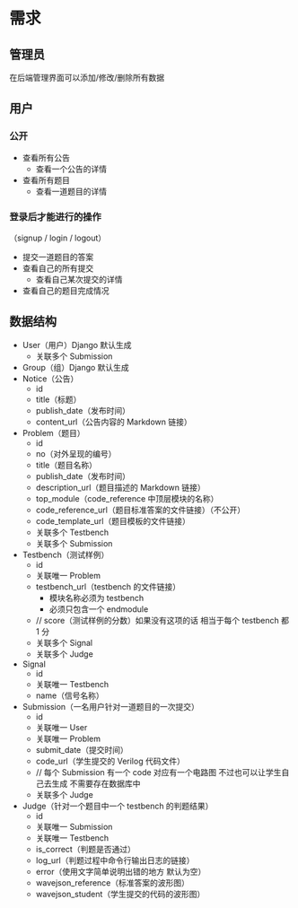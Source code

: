 # 需求

## 管理员

在后端管理界面可以添加/修改/删除所有数据

## 用户

### 公开

- 查看所有公告
    - 查看一个公告的详情
- 查看所有题目
    - 查看一道题目的详情

### 登录后才能进行的操作

（signup / login / logout）

- 提交一道题目的答案
- 查看自己的所有提交
    - 查看自己某次提交的详情
- 查看自己的题目完成情况

## 数据结构

- User（用户）Django 默认生成
    - 关联多个 Submission
- Group（组）Django 默认生成
- Notice（公告）
    - id
    - title（标题）
    - publish_date（发布时间）
    - content_url（公告内容的 Markdown 链接）
- Problem（题目）
    - id
    - no（对外呈现的编号）
    - title（题目名称）
    - publish_date（发布时间）
    - description_url（题目描述的 Markdown 链接）
    - top_module（code_reference 中顶层模块的名称）
    - code_reference_url（题目标准答案的文件链接）（不公开）
    - code_template_url（题目模板的文件链接）
    - 关联多个 Testbench
    - 关联多个 Submission
- Testbench（测试样例）
    - id
    - 关联唯一 Problem
    - testbench_url（testbench 的文件链接）
        - 模块名称必须为 testbench
        - 必须只包含一个 endmodule
    - // score（测试样例的分数）如果没有这项的话  相当于每个 testbench 都 1 分
    - 关联多个 Signal
    - 关联多个 Judge
- Signal
    - id
    - 关联唯一 Testbench
    - name（信号名称）
- Submission（一名用户针对一道题目的一次提交）
    - id
    - 关联唯一 User
    - 关联唯一 Problem
    - submit_date（提交时间）
    - code_url（学生提交的 Verilog 代码文件）
    - // 每个 Submission 有一个 code  对应有一个电路图  不过也可以让学生自己去生成  不需要存在数据库中
    - 关联多个 Judge
- Judge（针对一个题目中一个 testbench 的判题结果）
    - id
    - 关联唯一 Submission
    - 关联唯一 Testbench
    - is_correct（判题是否通过）
    - log_url（判题过程中命令行输出日志的链接）
    - error（使用文字简单说明出错的地方  默认为空）
    - wavejson_reference（标准答案的波形图）
    - wavejson_student（学生提交的代码的波形图）
